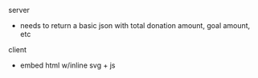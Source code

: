 server
- needs to return a basic json with total donation amount, goal amount, etc

client
- embed html w/inline svg + js